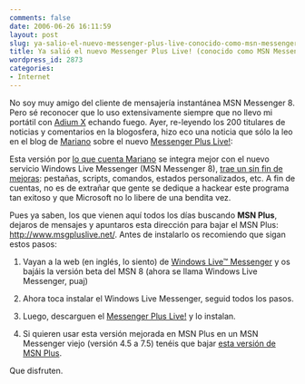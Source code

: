 ```yaml
---
comments: false
date: 2006-06-26 16:11:59
layout: post
slug: ya-salio-el-nuevo-messenger-plus-live-conocido-como-msn-messenger-8
title: Ya salió el nuevo Messenger Plus Live! (conocido como MSN Messenger 8)
wordpress_id: 2873
categories:
- Internet
---
```


No soy muy amigo del cliente de mensajería instantánea MSN Messenger 8. Pero sé reconocer que lo uso extensivamente siempre que no llevo mi portátil con [Adium X](http://adiumx.com/) echando fuego. Ayer, re-leyendo los 200 titulares de noticias y comentarios en la blogosfera, hizo eco una noticia que sólo la leo en el blog de [Mariano](http://www.uberbin.net) sobre el nuevo [Messenger Plus Live!](http://www.msgpluslive.net):





Esta versión por [lo que cuenta Mariano](http://www.uberbin.net/archivos/rants/messenger-plus-live.php) se integra mejor con el nuevo servicio Windows Live Messenger (MSN Messenger 8), [trae un sin fin de mejoras](http://www.msgpluslive.net/features/): pestañas, scripts, comandos, estados personalizados, etc. A fin de cuentas, no es de extrañar que gente se dedique a hackear este programa tan exitoso y que Microsoft no lo libere de una bendita vez.





Pues ya saben, los que vienen aquí todos los días buscando **MSN Plus**, dejaros de mensajes y apuntaros esta dirección para bajar el MSN Plus: http://www.msgpluslive.net/. Antes de instalarlo os recomiendo que sigan estos pasos:







  1. Vayan a la web (en inglés, lo siento) de [Windows Live™ Messenger](http://ideas.live.com/programPage.aspx?versionId=0eccd94b-eb48-497c-8e60-c6313f7ebb73) y os bajáis la versión beta del MSN 8 (ahora se llama Windows Live Messenger, puaj)


  2. Ahora toca instalar el Windows Live Messenger, seguid todos los pasos.


  3. Luego, descarguen el [Messenger Plus Live!](http://www.msgpluslive.net/download/) y lo instalan.


  4. Si quieren usar esta versión mejorada en MSN Plus en un MSN Messenger viejo (versión 4.5 a 7.5) tenéis que bajar [esta versión de MSN Plus](http://www.msgpluslive.net/download/old/).





Que disfruten.
